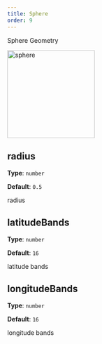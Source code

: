 ```yaml
---
title: Sphere
order: 9
---
```


Sphere Geometry

<img alt="sphere" src="https://gw.alipayobjects.com/mdn/rms_6ae20b/afts/img/A*bsj2S4upLBgAAAAAAAAAAAAAARQnAQ" height='200'/>

## radius

**Type**: `number`

**Default**: `0.5`

radius

## latitudeBands

**Type**: `number`

**Default**: `16`

latitude bands

## longitudeBands

**Type**: `number`

**Default**: `16`

longitude bands
